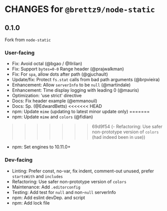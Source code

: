 # CHANGES for `@brettz9/node-static`

## 0.1.0

Fork from `node-static`

### User-facing

- Fix: Avoid octal (@bgao / @Ilrilan)
- Fix: Support `bytes=0-0` Range header (@prajwalkman)
- Fix: For `spa`, allow dots after path (@gjuchault)
- Update/fix: Protect `fs.stat` calls from bad path arguments (@brpvieira)
- Enhancement: Allow `serverInfo` to be `null` (@martindale)
- Enhancement: Time display logging with leading 0 (@mauris)
- Optimization: 'use strict' directive
- Docs: Fix header example (@emmanouil)
- Docs: Sp. (@EdwardBetts)
<<<<<<< HEAD
- npm: Update `mime` (updating to latest minor update only)
=======
- npm: Update `mime` and `colors` (@fidian)
>>>>>>> 69d9f54 (- Refactoring: Use safer non-prototype version of `colors` (had indeed been in use))
- npm: Set engines to 10.11.0+

### Dev-facing

- Linting: Prefer const, no-var, fix indent, comment-out unused,
    prefer `startsWith` and `includes`
- Refactoring: Use safer non-prototype version of `colors`
- Maintenance: Add `.editorconfig`
- Testing: Add test for `null` and non-`null` serverInfo
- npm: Add eslint devDep. and script
- npm: Add lock file
